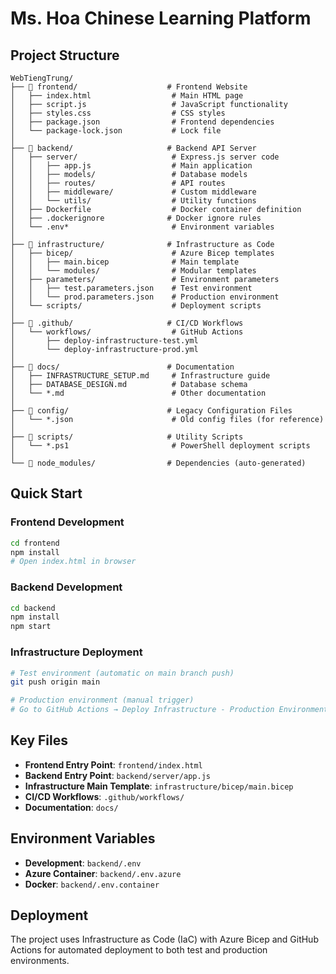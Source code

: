# Ms. Hoa Chinese Learning Platform

## Project Structure

```
WebTiengTrung/
├── 📁 frontend/                    # Frontend Website
│   ├── index.html                  # Main HTML page
│   ├── script.js                   # JavaScript functionality
│   ├── styles.css                  # CSS styles
│   ├── package.json                # Frontend dependencies
│   └── package-lock.json           # Lock file
│
├── 📁 backend/                     # Backend API Server
│   ├── server/                     # Express.js server code
│   │   ├── app.js                  # Main application
│   │   ├── models/                 # Database models
│   │   ├── routes/                 # API routes
│   │   ├── middleware/             # Custom middleware
│   │   └── utils/                  # Utility functions
│   ├── Dockerfile                  # Docker container definition
│   ├── .dockerignore              # Docker ignore rules
│   └── .env*                       # Environment variables
│
├── 📁 infrastructure/              # Infrastructure as Code
│   ├── bicep/                      # Azure Bicep templates
│   │   ├── main.bicep              # Main template
│   │   └── modules/                # Modular templates
│   ├── parameters/                 # Environment parameters
│   │   ├── test.parameters.json    # Test environment
│   │   └── prod.parameters.json    # Production environment
│   └── scripts/                    # Deployment scripts
│
├── 📁 .github/                     # CI/CD Workflows
│   └── workflows/                  # GitHub Actions
│       ├── deploy-infrastructure-test.yml
│       └── deploy-infrastructure-prod.yml
│
├── 📁 docs/                        # Documentation
│   ├── INFRASTRUCTURE_SETUP.md     # Infrastructure guide
│   ├── DATABASE_DESIGN.md          # Database schema
│   └── *.md                        # Other documentation
│
├── 📁 config/                      # Legacy Configuration Files
│   └── *.json                      # Old config files (for reference)
│
├── 📁 scripts/                     # Utility Scripts
│   └── *.ps1                       # PowerShell deployment scripts
│
└── 📁 node_modules/                # Dependencies (auto-generated)
```

## Quick Start

### Frontend Development
```bash
cd frontend
npm install
# Open index.html in browser
```

### Backend Development
```bash
cd backend
npm install
npm start
```

### Infrastructure Deployment
```bash
# Test environment (automatic on main branch push)
git push origin main

# Production environment (manual trigger)
# Go to GitHub Actions → Deploy Infrastructure - Production Environment
```

## Key Files

- **Frontend Entry Point**: `frontend/index.html`
- **Backend Entry Point**: `backend/server/app.js`
- **Infrastructure Main Template**: `infrastructure/bicep/main.bicep`
- **CI/CD Workflows**: `.github/workflows/`
- **Documentation**: `docs/`

## Environment Variables

- **Development**: `backend/.env`
- **Azure Container**: `backend/.env.azure`
- **Docker**: `backend/.env.container`

## Deployment

The project uses Infrastructure as Code (IaC) with Azure Bicep and GitHub Actions for automated deployment to both test and production environments.
